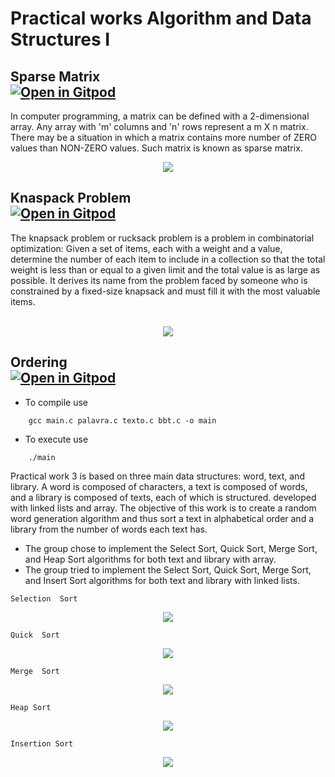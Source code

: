 # Practical works Algorithm and Data Structures I

## Sparse Matrix<br>[![Open in Gitpod](https://gitpod.io/button/open-in-gitpod.svg)](https://gitpod.io/#https://github.com/lucianobajr/AEDS-TPS/tree/master/TP1)

In computer programming, a matrix can be defined with a 2-dimensional array. Any array with 'm' columns and 'n' rows represent a m X n matrix. There may be a situation in which a matrix contains more number of ZERO values than NON-ZERO values. Such matrix is known as sparse matrix.

<p align="center">
    <img src="https://user-images.githubusercontent.com/45442173/68969659-46bd0a80-07c4-11ea-8147-3bca1545f2c2.png">
</p>


## Knaspack Problem<br>[![Open in Gitpod](https://gitpod.io/button/open-in-gitpod.svg)](https://gitpod.io/#https://github.com/lucianobajr/AEDS-TPS/tree/master/TP2)

The knapsack problem or rucksack problem is a problem in combinatorial optimization: Given a set of items, each with a weight and a value, determine the number of each item to include in a collection so that the total weight is less than or equal to a given limit and the total value is as large as possible. It derives its name from the problem faced by someone who is constrained by a fixed-size knapsack and must fill it with the most valuable items.<br><br>
<p align="center">
    <img src="https://user-images.githubusercontent.com/45442173/70360495-790ad680-185d-11ea-81c7-183fc77ac943.jpg">
</p>


## Ordering <br>[![Open in Gitpod](https://gitpod.io/button/open-in-gitpod.svg)](https://gitpod.io/https://github.com/lucianobajr/AEDS-TPS/tree/master/TP3)

* To  compile use
<p align="center">

        gcc main.c palavra.c texto.c bbt.c -o main 

</p>

* To  execute use
<p align="center">

        ./main 

</p>

Practical work 3 is based on three main data structures: word, text, and library. A word is composed of characters, a text is composed of words, and a library is composed of texts, each of which is structured. developed with linked lists and array. The objective of this work is to create a random word generation algorithm and thus sort a text in alphabetical order and a library from the number of words each text has.
* The group chose to implement the Select Sort, Quick Sort, Merge Sort, and Heap Sort algorithms for both text and library with array.
* The group tried to implement the Select  Sort, Quick Sort, Merge Sort, and Insert Sort  algorithms for both text and library with linked lists.

<p align="center">

    Selection  Sort

</p>

<p align="center">
    <img src="https://user-images.githubusercontent.com/45442173/70378293-7495fa80-18fd-11ea-8707-52d04d36449c.gif">
</p>

<p align="center">

    Quick  Sort

</p>

<p align="center">
    <img src="https://user-images.githubusercontent.com/45442173/70378458-4ca79680-18ff-11ea-938c-5d25ff51fc78.gif">
</p>

<p align="center">

    Merge  Sort

</p>

<p align="center">
    <img src="https://user-images.githubusercontent.com/45442173/70378525-0bfc4d00-1900-11ea-89e3-993d955394af.gif">
</p>

<p align="center">

    Heap Sort

</p>

<p align="center">
    <img src="https://user-images.githubusercontent.com/45442173/70378133-bde54a80-18fb-11ea-8b65-7119c9e85f7f.gif">
</p>

<p align="center">

    Insertion Sort

</p>

<p align="center">
    <img src="https://user-images.githubusercontent.com/45442173/70378593-e15ec400-1900-11ea-91e3-d587886d9de8.gif">
</p>